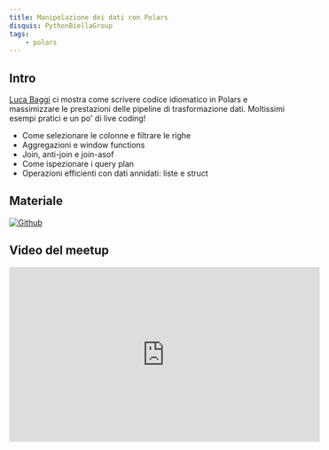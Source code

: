 ```yaml
---
title: Manipolazione dei dati con Polars
disquis: PythonBiellaGroup
tags:
    - polars
---
```


## Intro

[Luca Baggi](https://www.linkedin.com/in/lucabaggi/) ci mostra come scrivere codice idiomatico in Polars e massimizzare le prestazioni delle pipeline di trasformazione dati.
Moltissimi esempi pratici e un po' di live coding!

* Come selezionare le colonne e filtrare le righe
* Aggregazioni e window functions
* Join, anti-join e join-asof
* Come ispezionare i query plan
* Operazioni efficienti con dati annidati: liste e struct 

## Materiale

[![Github](https://img.shields.io/badge/GitHub-181717.svg?style=for-the-badge&logo=GitHub&logoColor=white)](https://github.com/baggiponte/polars-katas)

## Video del meetup

<iframe width="560" height="315" src="https://www.youtube.com/embed/iNFq6p470H0?si=C62BDgB6FhLImpVJ" title="YouTube video player" frameborder="0" allow="accelerometer; autoplay; clipboard-write; encrypted-media; gyroscope; picture-in-picture; web-share" allowfullscreen></iframe>